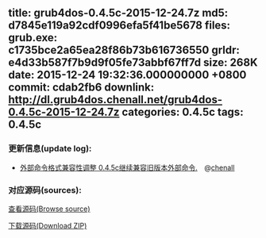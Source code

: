 title: grub4dos-0.4.5c-2015-12-24.7z
md5: d7845e119a92cdf0996efa5f41be5678
files:
  grub.exe: c1735bce2a65ea28f86b73b616736550
  grldr: e4d33b587f7b9d9f05fe73abbf67ff7d
size: 268K
date: 2015-12-24 19:32:36.000000000 +0800
commit: cdab2fb6
downlink: http://dl.grub4dos.chenall.net/grub4dos-0.4.5c-2015-12-24.7z
categories: 0.4.5c
tags: 0.4.5c
---


### 更新信息(update log):
  * [外部命令格式兼容性调整 0.4.5c继续兼容旧版本外部命令.](https://github.com/chenall/grub4dos/commit/cdab2fb6ba95a6c5643154387102f433a1b8b36d)　@[chenall](https://github.com/chenall)

### 对应源码(sources):
  [查看源码(Browse source)](https://github.com/chenall/grub4dos/tree/cdab2fb6ba95a6c5643154387102f433a1b8b36d)

  [下载源码(Download ZIP)](https://github.com/chenall/grub4dos/archive/cdab2fb6ba95a6c5643154387102f433a1b8b36d.zip)
